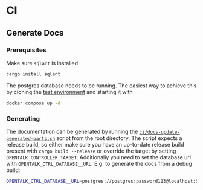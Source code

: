 <!--
SPDX-FileCopyrightText: OpenTalk GmbH <mail@opentalk.eu>

SPDX-License-Identifier: EUPL-1.2
-->

# CI

## Generate Docs

### Prerequisites

Make sure `sqlant` is installed

```sh
cargo install sqlant
```

The postgres database needs to be running. The easiest way to achieve this by cloning the [test environment](https://git.opentalk.dev/opentalk/backend/tools/testing-environment) and starting it with

```sh
docker compose up -d
```

### Generating

The documentation can be generated by running the [`ci/docs-update-generated-parts.sh`](docs-update-generated-parts.sh) script from the root directory. The script expects a release build, so either make sure you have an up-to-date release build present with `cargo build --release` or override the target by setting `OPENTALK_CONTROLLER_TARGET`. Additionally you need to set the database url with `OPENTALK_CTRL_DATABASE__URL`. E.g. to generate the docs from a debug build:

```sh
OPENTALK_CTRL_DATABASE__URL=postgres://postgres:password123@localhost:5432/opentalk OPENTALK_CONTROLLER_TARGET=target/debug/opentalk-controller ./docs-update-generated-parts.sh
```
